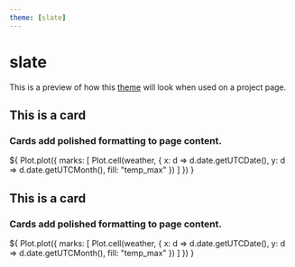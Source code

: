 ```yaml
---
theme: [slate]
---
```


# slate
This is a preview of how this [theme](./config#theme) will look when used on a project page.

<div class="grid grid-cols-2">
  <div class="card">
    <h2>This is a card</h2>
    <h3>Cards add polished formatting to page content.</h3>
    ${
      Plot.plot({
        marks: [
          Plot.cell(weather, {
            x: d => d.date.getUTCDate(),
            y: d => d.date.getUTCMonth(),
            fill: "temp_max"
          })
        ]
      })
    }
  </div>
  <div class="card">
    <h2>This is a card</h2>
    <h3>Cards add polished formatting to page content.</h3>
    ${
      Plot.plot({
        marks: [
          Plot.cell(weather, {
            x: d => d.date.getUTCDate(),
            y: d => d.date.getUTCMonth(),
            fill: "temp_max"
          })
        ]
      })
    }
  </div>
</div>